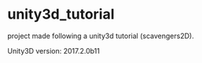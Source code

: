 # unity3d_tutorial
project made following a unity3d tutorial (scavengers2D).

Unity3D version: 2017.2.0b11
